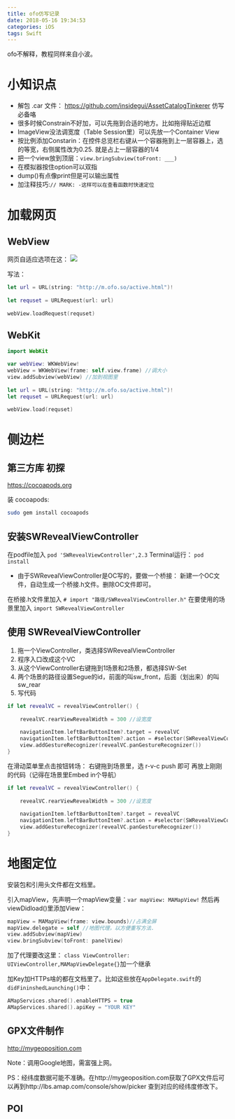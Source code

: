 ```yaml
---
title: ofo仿写记录
date: 2018-05-16 19:34:53
categories: iOS
tags: Swift
---
```


ofo不解释，教程同样来自小波。

<!---more--->

# 小知识点

- 解包 .car 文件：
https://github.com/insidegui/AssetCatalogTinkerer
仿写必备咯
- 很多时候Constrain不好加，可以先拖到合适的地方。比如拖得贴近边框
- ImageView没法调宽度（Table Session里）可以先放一个Container View
- 按比例添加Constarin：在控件总览栏右键从一个容器拖到上一层容器上，选的等宽，右侧属性改为0.25. 就是占上一层容器的1/4
- 把一个view放到顶层：`view.bringSubview(toFront: ___)`
- 在模拟器按住option可以双指
- dump()有点像print但是可以输出属性
- 加注释技巧:`// MARK: -这样可以在查看函数时快速定位`



# 加载网页
## WebView

网页自适应选项在这：
![](http://p66eruxmw.bkt.clouddn.com/15264706713494.jpg)

写法：

```Swift
let url = URL(string: "http://m.ofo.so/active.html")!
        
let requset = URLRequest(url: url)
        
webView.loadRequest(requset)
```
## WebKit


```Swift
import WebKit

var webView: WKWebView!
webView = WKWebView(frame: self.view.frame) //调大小
view.addSubview(webView) //加到视图里
    
let url = URL(string: "http://m.ofo.so/active.html")!
let requset = URLRequest(url: url)
    
webView.load(requset)
```

# 侧边栏
## 第三方库 初探
https://cocoapods.org

装 cocoapods:

```bash
sudo gem install cocoapods
```

## 安装SWRevealViewController

在podfile加入
`pod 'SWRevealViewController',2.3`
Terminal运行：
`pod install`

- 由于SWRevealViewController是OC写的，要做一个桥接：
新建一个OC文件，自动生成一个桥接.h文件。删除OC文件即可。

在桥接.h文件里加入
`# import "路径/SWRevealViewController.h"`
在要使用的场景里加入
`import SWRevealViewController`

## 使用 SWRevealViewController

1. 拖一个ViewController，类选择SWRevealViewController
2. 程序入口改成这个VC
2. 从这个ViewController右键拖到1场景和2场景，都选择SW-Set
3. 两个场景的路径设置Segue的id，前面的叫sw_front，后面（划出来）的叫sw_rear
4. 写代码

```swift
if let revealVC = revealViewController() {
    
    revealVC.rearViewRevealWidth = 300 //设宽度
    
    navigationItem.leftBarButtonItem?.target = revealVC
    navigationItem.leftBarButtonItem?.action = #selector(SWRevealViewController.revealToggle(_:))//这句是OC语法   `#selecot`是OC的一个方法
    view.addGestureRecognizer(revealVC.panGestureRecognizer())
}
```
在滑动菜单里点击按钮转场：
右键拖到场景里，选 r-v-c push 即可
再放上刚刚的代码（记得在场景里Embed in个导航）

```swift
if let revealVC = revealViewController() {
    
    revealVC.rearViewRevealWidth = 300 //设宽度
    
    navigationItem.leftBarButtonItem?.target = revealVC
    navigationItem.leftBarButtonItem?.action = #selector(SWRevealViewController.revealToggle(_:))//这句是OC语法   `#selecot`是OC的一个方法
    view.addGestureRecognizer(revealVC.panGestureRecognizer())
}
```

# 地图定位

安装包和引用头文件都在文档里。

引入mapView，先声明一个mapView变量：`var mapView: MAMapView!`
然后再viewDidload()里添加View：

```swift 
mapView = MAMapView(frame: view.bounds)//占满全屏
mapView.delegate = self //地图代理，以方便重写方法.     
view.addSubview(mapView)
view.bringSubview(toFront: panelView)
```
加了代理要改这里：
`class ViewController: UIViewController,MAMapViewDelegate{}`加一个继承

加Key加HTTPs啥的都在文档里了。比如这些放在`AppDelegate.swift`的`didFininshedLaunching()`中：

```swift
AMapServices.shared().enableHTTPS = true
AMapServices.shared().apiKey = "YOUR KEY"
```
        

## GPX文件制作

http://mygeoposition.com

Note：调用Google地图，需富强上网。

PS：经纬度数据可能不准确。在http://mygeoposition.com获取了GPX文件后可以再到http://lbs.amap.com/console/show/picker 查到对应的经纬度修改下。

## POI




